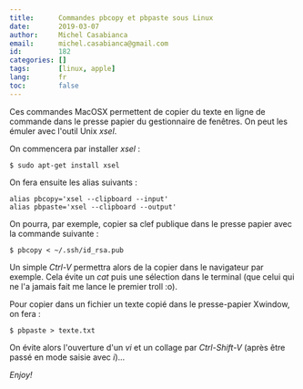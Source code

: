 ```yaml
---
title:      Commandes pbcopy et pbpaste sous Linux
date:       2019-03-07
author:     Michel Casabianca
email:      michel.casabianca@gmail.com
id:         182
categories: []
tags:       [linux, apple]
lang:       fr
toc:        false
---
```


Ces commandes MacOSX permettent de copier du texte en ligne de commande dans le presse papier du gestionnaire de fenêtres. On peut les émuler avec l'outil Unix *xsel*.

<!--more-->

On commencera par installer *xsel* :

    $ sudo apt-get install xsel

On fera ensuite les alias suivants :

    alias pbcopy='xsel --clipboard --input'
    alias pbpaste='xsel --clipboard --output'

On pourra, par exemple, copier sa clef publique dans le presse papier avec la commande suivante :

    $ pbcopy < ~/.ssh/id_rsa.pub

Un simple *Ctrl-V* permettra alors de la copier dans le navigateur par exemple. Cela évite un *cat* puis une sélection dans le terminal (que celui qui ne l'a jamais fait me lance le premier troll :o).

Pour copier dans un fichier un texte copié dans le presse-papier Xwindow, on fera :

    $ pbpaste > texte.txt

On évite alors l'ouverture d'un *vi* et un collage par *Ctrl-Shift-V* (après être passé en mode saisie avec *i*)...

*Enjoy!*
